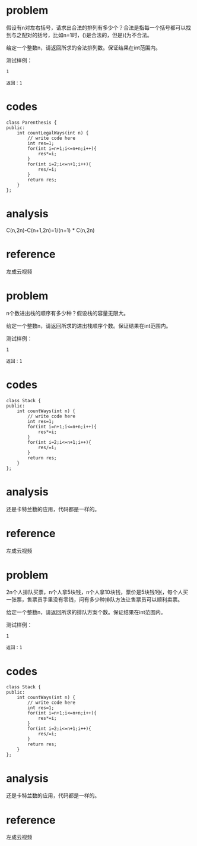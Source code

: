 # problem
假设有n对左右括号，请求出合法的排列有多少个？合法是指每一个括号都可以找到与之配对的括号，比如n=1时，()是合法的，但是)(为不合法。

给定一个整数n，请返回所求的合法排列数。保证结果在int范围内。

测试样例：
```
1
```
```
返回：1
```
# codes
```
class Parenthesis {
public:
    int countLegalWays(int n) {
        // write code here
        int res=1;
        for(int i=n+1;i<=n+n;i++){
            res*=i;
        }
        for(int i=2;i<=n+1;i++){
            res/=i;
        }
        return res;
    }
};
```

# analysis

C(n,2n)-C(n+1,2n)=1/(n+1) * C(n,2n)

# reference
左成云视频

# problem
n个数进出栈的顺序有多少种？假设栈的容量无限大。

给定一个整数n，请返回所求的进出栈顺序个数。保证结果在int范围内。

测试样例：
```
1
```
```
返回：1
```
# codes
```
class Stack {
public:
    int countWays(int n) {
        // write code here
        int res=1;
        for(int i=n+1;i<=n+n;i++){
            res*=i;
        }
        for(int i=2;i<=n+1;i++){
            res/=i;
        }
        return res;
    }
};
```

# analysis

还是卡特兰数的应用，代码都是一样的。

# reference
左成云视频

# problem
2n个人排队买票，n个人拿5块钱，n个人拿10块钱，票价是5块钱1张，每个人买一张票，售票员手里没有零钱，问有多少种排队方法让售票员可以顺利卖票。

给定一个整数n，请返回所求的排队方案个数。保证结果在int范围内。

测试样例：
```
1
```
```
返回：1
```
# codes
```
class Stack {
public:
    int countWays(int n) {
        // write code here
        int res=1;
        for(int i=n+1;i<=n+n;i++){
            res*=i;
        }
        for(int i=2;i<=n+1;i++){
            res/=i;
        }
        return res;
    }
};
```

# analysis

还是卡特兰数的应用，代码都是一样的。

# reference
左成云视频



